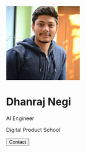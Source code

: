 <!-- Add icon library -->
<link rel="stylesheet" href="https://github.com/team-cero/team-cero.github.io/blob/master/assets/stylesheets/negi.css">

<div class="card">
  <img src="/assets/images/negi.jpg" alt="negi" width="200" height="200">
  <h1>Dhanraj Negi</h1>
  <p class="title">AI Engineer</p>
  <p>Digital Product School</p>
  <a href="#"><i class="fa fa-dribbble"></i></a>
  <a href="#"><i class="fa fa-twitter"></i></a>
  <a href="#"><i class="fa fa-linkedin"></i></a>
  <a href="#"><i class="fa fa-facebook"></i></a>
  <p><button>Contact</button></p>
</div>
